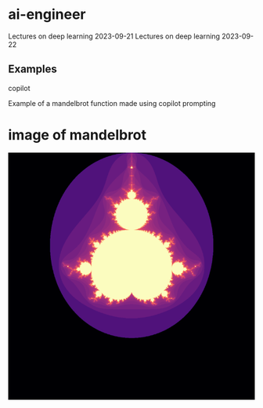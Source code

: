 # ai-engineer
Lectures on deep learning 2023-09-21
Lectures on deep learning 2023-09-22

## Examples
copilot

Example of a mandelbrot function made using copilot prompting
# image of mandelbrot
<img src="mandelbrot.png">